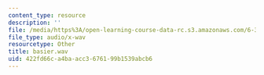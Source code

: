 ```yaml
---
content_type: resource
description: ''
file: /media/https%3A/open-learning-course-data-rc.s3.amazonaws.com/6-341-discrete-time-signal-processing-fall-2005/422fd66ca4baacc3676199b1539abcb6_basier.wav
file_type: audio/x-wav
resourcetype: Other
title: basier.wav
uid: 422fd66c-a4ba-acc3-6761-99b1539abcb6
---
```

